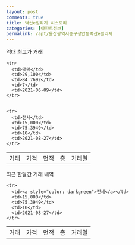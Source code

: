 ```yaml
---
layout: post
comments: true
title: 벽산e빌리지 히스토리
categories: [아파트정보]
permalink: /apt/울산광역시중구성안동벽산e빌리지
---
```


역대 최고가 거래
<table class="sortable">
    <tr>
      <td>거래</td>
      <td>가격</td>
      <td>면적</td>
      <td>층</td>
      <td>거래일</td>
    </tr>
    
    <tr>
      <td>매매</td>
      <td>29,100</td>
      <td>84.7692</td>
      <td>7</td>
      <td>2021-06-09</td>
    </tr>
        
    
    <tr>
      <td>전세</td>
      <td>15,000</td>
      <td>75.3949</td>
      <td>10</td>
      <td>2021-08-27</td>
    </tr>
        
    
</table>

최근 한달간 거래 내역

<font size='small'>
<table class="sortable">
    <tr>
      <td>거래</td>
      <td>가격</td>
      <td>면적</td>
      <td>층</td>
      <td>거래일</td>
    </tr>

    <tr>
      <td><a style="color: darkgreen">전세</a></td>
      <td>15,000</td>
      <td>75.3949</td>
      <td>10</td>
      <td>2021-08-27</td>
    </tr>
      
</table>
</font>

